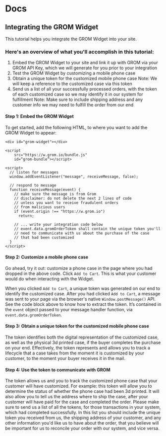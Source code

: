 # Docs

## Integrating the GROM Widget

This tutorial helps you integrate the GROM Widget into your site.

### Here's an overview of what you'll accomplish in this tutorial:

1. Embed the GROM Widget to your site and link it up with GROM via your GROM API Key, which we will generate for you prior to your integration
2. Test the GROM Widget by customizing a mobile phone case
3. Obtain a unique token for the customized mobile phone case
   Note: We will keep a reference to the customized case via this token
4. Send us a list of all your successfully processed orders, with the token of each customized case so we may identify it in our system for fulfillment
   Note: Make sure to include shipping address and any customer info we may need to fulfill the order from our end

#### Step 1: Embed the GROM Widget

To get started, add the following HTML, to where you want to add the GROM Widget to appear:

```
<div id="grom-widget"></div>

<script 
    src="https://w.grom.io/bundle.js"
    id=“grom-bundle”></script>
    
<script>
  // listen for messages
  window.addEventListener("message", receiveMessage, false);

  // respond to message
  function receiveMessage(event) {
    // make sure the message is from Grom
    // disclaimer: do not delete the next 2 lines of code
    // unless you want to receive fraudulent orders
    // from malicious users
    if (event.origin !== "https://w.grom.io")
      return;

    // ... write your integration code below
    // event.data.gromOrderToken shall contain the unique token you'll
    // need to communicate with us about the purchase of the case
    // that had been customized
  }
</script>
```

#### Step 2: Customize a mobile phone case

Go ahead, try it out: customize a phone case in the page where you had dropped in the above code. Click `Add to Cart`. This is what your customer would do when interacting with the Widget.

When you clicked `Add to Cart`, a unique token was generated on our end to identify the customized case. After you had clicked `Add to Cart`, a message was sent to your page via the browser's native `Window.postMessage()` API. See the code block above to know how to extract the token. It’s contained in the `event` object passed to your message handler function, via `event.data.gromOrderToken`.

#### Step 3: Obtain a unique token for the customized mobile phone case

The token identifies both the digital representation of the customized case, as well as the physical 3d printed case, if the buyer completes the purchase on your end. Effectively, the token represents and allows you to track a lifecycle that a case takes from the moment it is customized by your customer, to the moment your buyer receives it in the mail.

#### Step 4: Use the token to communicate with GROM

The token allows us and you to track the customized phone case that your customer will have customized. For example: this token will allow you to determine the status of whether the phone case had been 3d printed. It will also allow you to tell us the address where to ship the case, after your customer will have paid for the case and completed the order. Please make sure to send us a list of all the tokens, for those transactions in your system, which had completed successfully. In this list you should include the unique token you received from us, the shipping address of your customer, and any other information you'd like us to have about the order, that you believe will be important for us to reconcile your order with our system, and vice versa.

